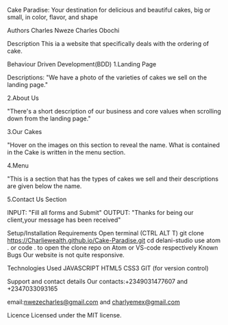 Cake Paradise: Your destination for delicious and beautiful cakes, big or small, in color, flavor, and shape

Authors
Charles Nweze
Charles Obochi

Description
This ia a website that specifically deals with the ordering of cake.

Behaviour Driven Development(BDD)
1.Landing Page

Descriptions: "We have a photo of the varieties of cakes we sell on the landing page."

2.About Us

"There's a short description of our business and core values when scrolling down from the landing page."

3.Our Cakes

"Hover on the images on this section to reveal the name. What is contained in the Cake is written in the menu section.

4.Menu

"This is a section that has the types of cakes  we sell and their descriptions are given below the name.

5.Contact Us Section

INPUT: "Fill all forms and Submit" OUTPUT: "Thanks for being our client,your message has been received"

Setup/Installation Requirements
Open terminal (CTRL ALT T)
git clone https://Charliewealth.github.io/Cake-Paradise.git
cd delani-studio
use atom . or code . to open the clone repo on Atom or VS-code respectively
Known Bugs
Our website is not quite responsive.

Technologies Used
JAVASCRIPT
HTML5
CSS3
GIT (for version control)

Support and contact details
Our contacts:+2349031477607 and +2347033093165

email:nwezecharles@gmail.com and charlyemex@gmail.com

Licence
Licensed under the MIT license.
